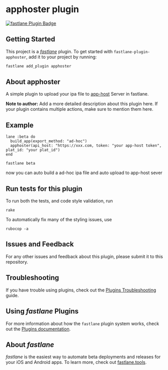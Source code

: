 # apphoster plugin

[![fastlane Plugin Badge](https://rawcdn.githack.com/fastlane/fastlane/master/fastlane/assets/plugin-badge.svg)](https://rubygems.org/gems/fastlane-plugin-apphoster)

## Getting Started

This project is a [_fastlane_](https://github.com/fastlane/fastlane) plugin. To get started with `fastlane-plugin-apphoster`, add it to your project by running:

```bash
fastlane add_plugin apphoster
```

## About apphoster

A simple plugin to upload your ipa file to [app-host](https://github.com/pluosi/app-host) Server in fastlane.

**Note to author:** Add a more detailed description about this plugin here. If your plugin contains multiple actions, make sure to mention them here.

## Example

```
lane :beta do
  build_app(export_method: "ad-hoc")
  apphoster(api_host: "https://xxx.com, token: "your app-host token", plat_id: "your plat_id")
end
```

```
fastlane beta
```

now you can auto build a ad-hoc ipa file and auto upload to app-host sever

## Run tests for this plugin

To run both the tests, and code style validation, run

```
rake
```

To automatically fix many of the styling issues, use
```
rubocop -a
```

## Issues and Feedback

For any other issues and feedback about this plugin, please submit it to this repository.

## Troubleshooting

If you have trouble using plugins, check out the [Plugins Troubleshooting](https://docs.fastlane.tools/plugins/plugins-troubleshooting/) guide.

## Using _fastlane_ Plugins

For more information about how the `fastlane` plugin system works, check out the [Plugins documentation](https://docs.fastlane.tools/plugins/create-plugin/).

## About _fastlane_

_fastlane_ is the easiest way to automate beta deployments and releases for your iOS and Android apps. To learn more, check out [fastlane.tools](https://fastlane.tools).
